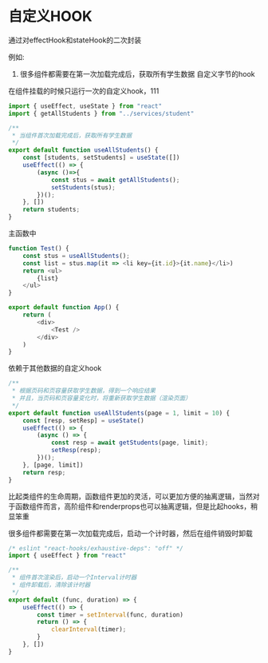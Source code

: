 # 自定义HOOK

通过对effectHook和stateHook的二次封装

例如:
1. 很多组件都需要在第一次加载完成后，获取所有学生数据
自定义字节的hook

在组件挂载的时候只运行一次的自定义hook，111

```js
import { useEffect, useState } from "react"
import { getAllStudents } from "../services/student"

/**
 * 当组件首次加载完成后，获取所有学生数据
 */
export default function useAllStudents() {
    const [students, setStudents] = useState([])
    useEffect(() => {
        (async ()=>{
            const stus = await getAllStudents();
            setStudents(stus);
        })();
    }, [])
    return students;
}
```

主函数中
```js
function Test() {
    const stus = useAllStudents();
    const list = stus.map(it => <li key={it.id}>{it.name}</li>)
    return <ul>
        {list}
    </ul>
}

export default function App() {
    return (
        <div>
            <Test />
        </div>
    )
}
```
依赖于其他数据的自定义hook

```js
/**
 * 根据页码和页容量获取学生数据，得到一个响应结果
 * 并且，当页码和页容量变化时，将重新获取学生数据（渲染页面）
 */
export default function useAllStudents(page = 1, limit = 10) {
    const [resp, setResp] = useState()
    useEffect(() => {
        (async () => {
            const resp = await getStudents(page, limit);
            setResp(resp);
        })();
    }, [page, limit])
    return resp;
}
```

比起类组件的生命周期，函数组件更加的灵活，可以更加方便的抽离逻辑，当然对于函数组件而言，高阶组件和renderprops也可以抽离逻辑，但是比起hooks，稍显笨重

很多组件都需要在第一次加载完成后，启动一个计时器，然后在组件销毁时卸载

```js
/* eslint "react-hooks/exhaustive-deps": "off" */
import { useEffect } from "react"

/**
 * 组件首次渲染后，启动一个Interval计时器
 * 组件卸载后，清除该计时器
 */
export default (func, duration) => {
    useEffect(() => {
        const timer = setInterval(func, duration)
        return () => {
            clearInterval(timer);
        }
    }, [])
}
```